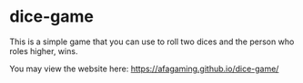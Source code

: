 # dice-game
This is a simple game that you can use to roll two dices and the person who roles higher, wins.

You may view the website here: https://afagaming.github.io/dice-game/
